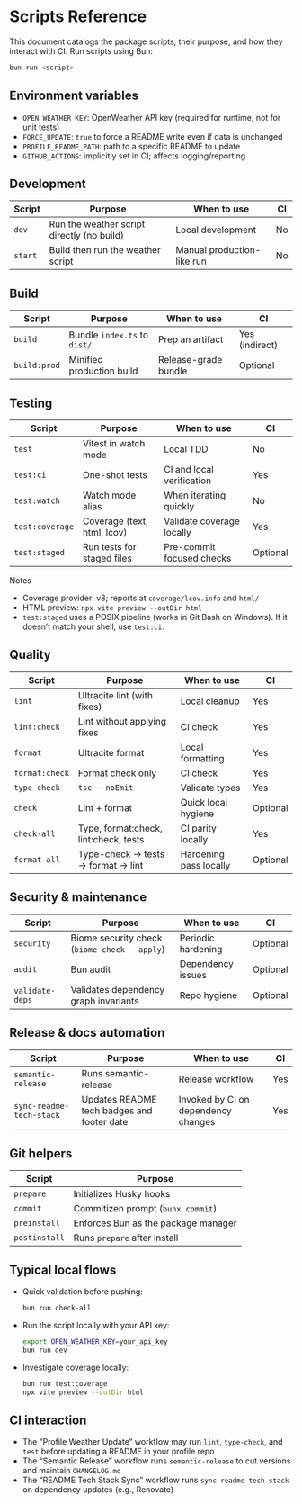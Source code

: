 # Scripts Reference

This document catalogs the package scripts, their purpose, and how they interact with CI. Run scripts using Bun:

```bash
bun run <script>
```

## Environment variables
- `OPEN_WEATHER_KEY`: OpenWeather API key (required for runtime, not for unit tests)
- `FORCE_UPDATE`: `true` to force a README write even if data is unchanged
- `PROFILE_README_PATH`: path to a specific README to update
- `GITHUB_ACTIONS`: implicitly set in CI; affects logging/reporting

## Development
| Script | Purpose | When to use | CI |
|---|---|---|---|
| `dev` | Run the weather script directly (no build) | Local development | No |
| `start` | Build then run the weather script | Manual production-like run | No |

## Build
| Script | Purpose | When to use | CI |
|---|---|---|---|
| `build` | Bundle `index.ts` to `dist/` | Prep an artifact | Yes (indirect) |
| `build:prod` | Minified production build | Release-grade bundle | Optional |

## Testing
| Script | Purpose | When to use | CI |
|---|---|---|---|
| `test` | Vitest in watch mode | Local TDD | No |
| `test:ci` | One-shot tests | CI and local verification | Yes |
| `test:watch` | Watch mode alias | When iterating quickly | No |
| `test:coverage` | Coverage (text, html, lcov) | Validate coverage locally | Yes |
| `test:staged` | Run tests for staged files | Pre-commit focused checks | Optional |

Notes
- Coverage provider: v8; reports at `coverage/lcov.info` and `html/`
- HTML preview: `npx vite preview --outDir html`
- `test:staged` uses a POSIX pipeline (works in Git Bash on Windows). If it doesn’t match your shell, use `test:ci`.

## Quality
| Script | Purpose | When to use | CI |
|---|---|---|---|
| `lint` | Ultracite lint (with fixes) | Local cleanup | Yes |
| `lint:check` | Lint without applying fixes | CI check | Yes |
| `format` | Ultracite format | Local formatting | Yes |
| `format:check` | Format check only | CI check | Yes |
| `type-check` | `tsc --noEmit` | Validate types | Yes |
| `check` | Lint + format | Quick local hygiene | Optional |
| `check-all` | Type, format:check, lint:check, tests | CI parity locally | Yes |
| `format-all` | Type-check → tests → format → lint | Hardening pass locally | Optional |

## Security & maintenance
| Script | Purpose | When to use | CI |
|---|---|---|---|
| `security` | Biome security check (`biome check --apply`) | Periodic hardening | Optional |
| `audit` | Bun audit | Dependency issues | Optional |
| `validate-deps` | Validates dependency graph invariants | Repo hygiene | Optional |

## Release & docs automation
| Script | Purpose | When to use | CI |
|---|---|---|---|
| `semantic-release` | Runs semantic-release | Release workflow | Yes |
| `sync-readme-tech-stack` | Updates README tech badges and footer date | Invoked by CI on dependency changes | Yes |

## Git helpers
| Script | Purpose |
|---|---|
| `prepare` | Initializes Husky hooks |
| `commit` | Commitizen prompt (`bunx commit`) |
| `preinstall` | Enforces Bun as the package manager |
| `postinstall` | Runs `prepare` after install |

## Typical local flows
- Quick validation before pushing:
  ```bash
  bun run check-all
  ```
- Run the script locally with your API key:
  ```bash
  export OPEN_WEATHER_KEY=your_api_key
  bun run dev
  ```
- Investigate coverage locally:
  ```bash
  bun run test:coverage
  npx vite preview --outDir html
  ```

## CI interaction
- The “Profile Weather Update” workflow may run `lint`, `type-check`, and `test` before updating a README in your profile repo
- The “Semantic Release” workflow runs `semantic-release` to cut versions and maintain `CHANGELOG.md`
- The “README Tech Stack Sync” workflow runs `sync-readme-tech-stack` on dependency updates (e.g., Renovate)
